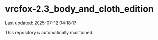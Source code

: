# vrcfox-2.3_body_and_cloth_edition

Last updated: 2025-07-12 04:18:17

This repository is automatically maintained.
